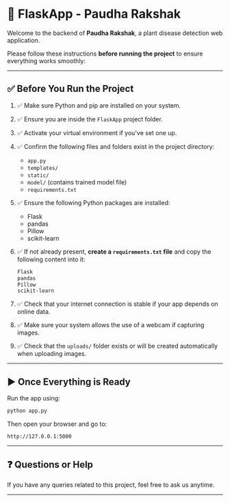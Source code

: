 

# 🌿 FlaskApp - Paudha Rakshak

Welcome to the backend of **Paudha Rakshak**, a plant disease detection web application.

Please follow these instructions **before running the project** to ensure everything works smoothly:

---

## ✅ Before You Run the Project

1. ✅ Make sure Python and pip are installed on your system.

2. ✅ Ensure you are inside the `FlaskApp` project folder.

3. ✅ Activate your virtual environment if you've set one up.

4. ✅ Confirm the following files and folders exist in the project directory:
   - `app.py`
   - `templates/`
   - `static/`
   - `model/` (contains trained model file)
   - `requirements.txt`

5. ✅ Ensure the following Python packages are installed:
   - Flask
   - pandas
   - Pillow
   - scikit-learn

6. ✅ If not already present, **create a `requirements.txt` file** and copy the following content into it:

   ```txt
   Flask
   pandas
   Pillow
   scikit-learn

7. ✅ Check that your internet connection is stable if your app depends on online data.

8. ✅ Make sure your system allows the use of a webcam if capturing images.

9. ✅ Check that the `uploads/` folder exists or will be created automatically when uploading images.

---

## ▶️ Once Everything is Ready

Run the app using:

```bash
python app.py
```

Then open your browser and go to:

```text
http://127.0.0.1:5000
```

---

## ❓ Questions or Help

If you have any queries related to this project, feel free to ask us anytime.

---



```
